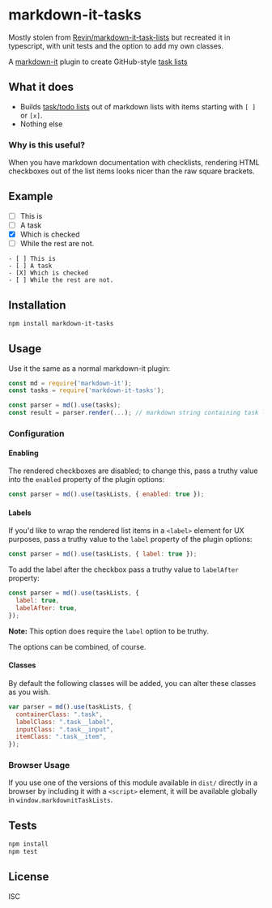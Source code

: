 # markdown-it-tasks

Mostly stolen from [Revin/markdown-it-task-lists](https://github.com/revin/markdown-it-task-lists) but recreated it in typescript, with unit tests and the option to add my own classes.

A [markdown-it](https://www.npmjs.com/package/markdown-it) plugin to create GitHub-style [task lists](https://github.com/blog/1825-task-lists-in-all-markdown-documents)

## What it does

- Builds [task/todo lists](https://github.com/blog/1825-task-lists-in-all-markdown-documents) out of markdown lists with items starting with `[ ]` or `[x]`.
- Nothing else

### Why is this useful?

When you have markdown documentation with checklists, rendering HTML checkboxes
out of the list items looks nicer than the raw square brackets.

## Example

- [ ] This is
- [ ] A task
- [x] Which is checked
- [ ] While the rest are not.

```
- [ ] This is
- [ ] A task
- [X] Which is checked
- [ ] While the rest are not.
```

## Installation

```sh
npm install markdown-it-tasks
```

## Usage

Use it the same as a normal markdown-it plugin:

```js
const md = require('markdown-it');
const tasks = require('markdown-it-tasks');

const parser = md().use(tasks);
const result = parser.render(...); // markdown string containing task list items
```

### Configuration

#### Enabling

The rendered checkboxes are disabled; to change this, pass a truthy value into
the `enabled` property of the plugin options:

```js
const parser = md().use(taskLists, { enabled: true });
```

#### Labels

If you'd like to wrap the rendered list items in a `<label>` element for UX
purposes, pass a truthy value to the `label` property of the plugin options:

```js
const parser = md().use(taskLists, { label: true });
```

To add the label after the checkbox pass a truthy value to `labelAfter` property:

```js
const parser = md().use(taskLists, {
  label: true,
  labelAfter: true,
});
```

**Note:** This option does require the `label` option to be truthy.

The options can be combined, of course.

#### Classes

By default the following classes will be added, you can alter these classes as you wish.

```js
var parser = md().use(taskLists, {
  containerClass: ".task",
  labelClass: ".task__label",
  inputClass: ".task__input",
  itemClass: ".task__item",
});
```

### Browser Usage

If you use one of the versions of this module available in `dist/` directly in
a browser by including it with a `<script>` element, it will be available
globally in `window.markdownitTaskLists`.

## Tests

```sh
npm install
npm test
```

## License

ISC
